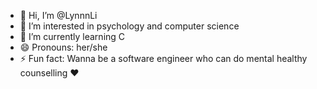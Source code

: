 - 👋 Hi, I’m @LynnnLi
- 👀 I’m interested in psychology and computer science
- 🌱 I’m currently learning C
- 😄 Pronouns: her/she
- ⚡ Fun fact: Wanna be a software engineer who can do mental healthy counselling ❤️

<!---
LynnnLi/LynnnLi is a ✨ special ✨ repository because its `README.md` (this file) appears on your GitHub profile.
You can click the Preview link to take a look at your changes.
--->

